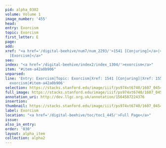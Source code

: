 ```yaml
---
pid: alpha_0302
volume: Volume 1
image_number: '455'
head:
entry: Exorcism
topic: Exorcism
first_letter: E
page:
add:
xref: "<a href='/digital-beehive/num7/num_2293/'>1541 [Conjuring]</a>|<a href='/digital-beehive/num7/num_2313/'>1551
  [Exorcism]</a>"
see:
index: "<a href='/digital-beehive/index2/index_1304/'>exorcism</a>"
item: "#item-a42a0b906"
unparsed:
line: 'Entry: Exorcism|Topic: Exorcism|Xref: 1541 [Conjuring]|Xref: 1551 [Exorcism]|Index:
  exorcism|#item-a42a0b906'
selection: https://stacks.stanford.edu/image/iiif/ps974xt6740/1607_0454/376,795,3104,312/full/0/default.jpg
full_image: https://stacks.stanford.edu/image/iiif/ps974xt6740/1607_0454/full/full/0/default.jpg
annotation_uri: http://dev.llgc.org.uk/annotation/1564587224376
insertion:
thumbnail: https://stacks.stanford.edu/image/iiif/ps974xt6740/1607_0454/376,795,600,180/250,/0/default.jpg
label: Exorcism
location: "<a href='/digital-beehive/toc/toc1_445/'>Full Page</a>"
issue:
also_in_entry:
order: '030'
layout: alpha_item
collection: alpha2
---
```

